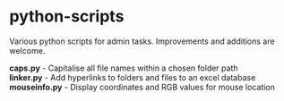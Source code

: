 # python-scripts
Various python scripts for admin tasks. Improvements and additions are welcome.

**caps.py** - Capitalise all file names within a chosen folder path  
**linker.py** - Add hyperlinks to folders and files to an excel database  
**mouseinfo.py** - Display coordinates and RGB values for mouse location
